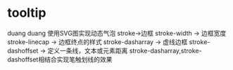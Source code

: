 # tooltip
duang duang
使用SVG图实现动态气泡
stroke->边框
stroke-width -> 边框宽度
stroke-linecap -> 边框终点的样式
stroke-dasharray -> 虚线边框
stroke-dashoffset -> 定义一条线，文本或元素距离
stroke-dasharray,stroke-dashoffset相结合实现笔触划线的效果
